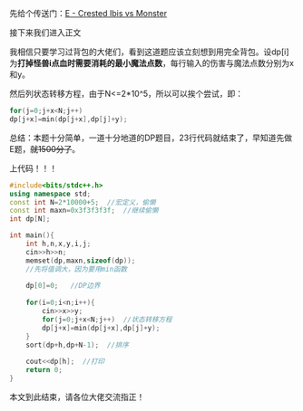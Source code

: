 先给个传送门：[E - Crested Ibis vs Monster](https://atcoder.jp/contests/abc153/tasks/abc153_e)

接下来我们进入正文

我相信只要学习过背包的大佬们，看到这道题应该立刻想到用完全背包。设dp[i]为**打掉怪兽i点血时需要消耗的最小魔法点数**，每行输入的伤害与魔法点数分别为x和y。

然后列状态转移方程，由于N<=2*10^5，所以可以挨个尝试，即：
```cpp
for(j=0;j+x<N;j++)
dp[j+x]=min(dp[j+x],dp[j]+y);
```

总结：本题十分简单，一道十分地道的DP题目，23行代码就结束了，早知道先做E题，~~就1500分了~~。

上代码！！！
```cpp
#include<bits/stdc++.h>
using namespace std;
const int N=2*10000+5;  //宏定义，偷懒
const int maxn=0x3f3f3f3f;  //继续偷懒
int dp[N];

int main(){
	int h,n,x,y,i,j;
	cin>>h>>n;
   	memset(dp,maxn,sizeof(dp));
    //先将值调大，因为要用min函数 
   
	dp[0]=0;   //DP边界
	
	for(i=0;i<n;i++){
		cin>>x>>y;
		for(j=0;j+x<N;j++)  //状态转移方程
		dp[j+x]=min(dp[j+x],dp[j]+y);
    }
	sort(dp+h,dp+N-1);  //排序
	
	cout<<dp[h];  //打印
	return 0;
}
```
本文到此结束，请各位大佬交流指正！
